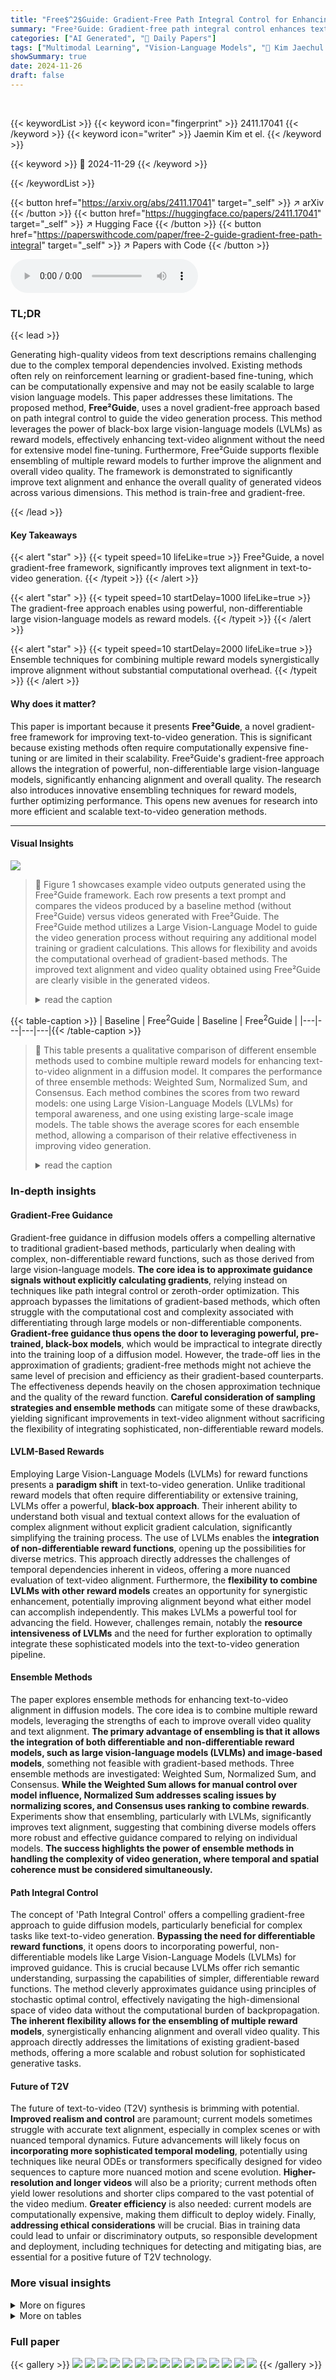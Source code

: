 ```yaml
---
title: "Free$^2$Guide: Gradient-Free Path Integral Control for Enhancing Text-to-Video Generation with Large Vision-Language Models"
summary: "Free²Guide: Gradient-free path integral control enhances text-to-video generation using powerful large vision-language models, improving alignment without gradient-based fine-tuning."
categories: ["AI Generated", "🤗 Daily Papers"]
tags: ["Multimodal Learning", "Vision-Language Models", "🏢 Kim Jaechul Graduate School of AI, KAIST",]
showSummary: true
date: 2024-11-26
draft: false
---
```


<br>

{{< keywordList >}}
{{< keyword icon="fingerprint" >}} 2411.17041 {{< /keyword >}}
{{< keyword icon="writer" >}} Jaemin Kim et el. {{< /keyword >}}
 
{{< keyword >}} 🤗 2024-11-29 {{< /keyword >}}
 
{{< /keywordList >}}

{{< button href="https://arxiv.org/abs/2411.17041" target="_self" >}}
↗ arXiv
{{< /button >}}
{{< button href="https://huggingface.co/papers/2411.17041" target="_self" >}}
↗ Hugging Face
{{< /button >}}
{{< button href="https://paperswithcode.com/paper/free-2-guide-gradient-free-path-integral" target="_self" >}}
↗ Papers with Code
{{< /button >}}



<audio controls>
    <source src="https://ai-paper-reviewer.com/2411.17041/podcast.wav" type="audio/wav">
    Your browser does not support the audio element.
</audio>


### TL;DR


{{< lead >}}

Generating high-quality videos from text descriptions remains challenging due to the complex temporal dependencies involved. Existing methods often rely on reinforcement learning or gradient-based fine-tuning, which can be computationally expensive and may not be easily scalable to large vision language models. This paper addresses these limitations. The proposed method, **Free²Guide**, uses a novel gradient-free approach based on path integral control to guide the video generation process. This method leverages the power of black-box large vision-language models (LVLMs) as reward models, effectively enhancing text-video alignment without the need for extensive model fine-tuning.  Furthermore, Free²Guide supports flexible ensembling of multiple reward models to further improve the alignment and overall video quality.  The framework is demonstrated to significantly improve text alignment and enhance the overall quality of generated videos across various dimensions.  This method is train-free and gradient-free.

{{< /lead >}}


#### Key Takeaways

{{< alert "star" >}}
{{< typeit speed=10 lifeLike=true >}} Free²Guide, a novel gradient-free framework, significantly improves text alignment in text-to-video generation. {{< /typeit >}}
{{< /alert >}}

{{< alert "star" >}}
{{< typeit speed=10 startDelay=1000 lifeLike=true >}} The gradient-free approach enables using powerful, non-differentiable large vision-language models as reward models. {{< /typeit >}}
{{< /alert >}}

{{< alert "star" >}}
{{< typeit speed=10 startDelay=2000 lifeLike=true >}} Ensemble techniques for combining multiple reward models synergistically improve alignment without substantial computational overhead. {{< /typeit >}}
{{< /alert >}}

#### Why does it matter?
This paper is important because it presents **Free²Guide**, a novel gradient-free framework for improving text-to-video generation. This is significant because existing methods often require computationally expensive fine-tuning or are limited in their scalability. Free²Guide's gradient-free approach allows the integration of powerful, non-differentiable large vision-language models, significantly enhancing alignment and overall quality. The research also introduces innovative ensembling techniques for reward models, further optimizing performance. This opens new avenues for research into more efficient and scalable text-to-video generation methods.

------
#### Visual Insights



![](https://arxiv.org/html/2411.17041/extracted/6019632/Figure/overall.jpg)

> 🔼 Figure 1 showcases example video outputs generated using the Free²Guide framework.  Each row presents a text prompt and compares the videos produced by a baseline method (without Free²Guide) versus videos generated with Free²Guide. The Free²Guide method utilizes a Large Vision-Language Model to guide the video generation process without requiring any additional model training or gradient calculations.  This allows for flexibility and avoids the computational overhead of gradient-based methods.  The improved text alignment and video quality obtained using Free²Guide are clearly visible in the generated videos.
> <details>
> <summary>read the caption</summary>
> Figure 1:  Representative video results using Free2Guide, a novel framework that enables train-Free, gradient-Free video Guidance leveraging a Large Vision-Language Model. Best viewed with Acrobat Reader. Click each image to play the video clip.
> </details>





{{< table-caption >}}
| Baseline | Free<sup>2</sup>Guide | Baseline | Free<sup>2</sup>Guide |
|---|---|---|---|{{< /table-caption >}}

> 🔼 This table presents a qualitative comparison of different ensemble methods used to combine multiple reward models for enhancing text-to-video alignment in a diffusion model.  It compares the performance of three ensemble methods: Weighted Sum, Normalized Sum, and Consensus.  Each method combines the scores from two reward models: one using Large Vision-Language Models (LVLMs) for temporal awareness, and one using existing large-scale image models. The table shows the average scores for each ensemble method, allowing a comparison of their relative effectiveness in improving video generation.
> <details>
> <summary>read the caption</summary>
> Table 1: Qualitative comparison between ensemble methods.
> </details>





### In-depth insights


#### Gradient-Free Guidance
Gradient-free guidance in diffusion models offers a compelling alternative to traditional gradient-based methods, particularly when dealing with complex, non-differentiable reward functions, such as those derived from large vision-language models. **The core idea is to approximate guidance signals without explicitly calculating gradients**, relying instead on techniques like path integral control or zeroth-order optimization. This approach bypasses the limitations of gradient-based methods, which often struggle with the computational cost and complexity associated with differentiating through large models or non-differentiable components.  **Gradient-free guidance thus opens the door to leveraging powerful, pre-trained, black-box models**, which would be impractical to integrate directly into the training loop of a diffusion model.  However, the trade-off lies in the approximation of gradients; gradient-free methods might not achieve the same level of precision and efficiency as their gradient-based counterparts.  The effectiveness depends heavily on the chosen approximation technique and the quality of the reward function.  **Careful consideration of sampling strategies and ensemble methods** can mitigate some of these drawbacks, yielding significant improvements in text-video alignment without sacrificing the flexibility of integrating sophisticated, non-differentiable reward models.

#### LVLM-Based Rewards
Employing Large Vision-Language Models (LVLMs) for reward functions presents a **paradigm shift** in text-to-video generation.  Unlike traditional reward models that often require differentiability or extensive training, LVLMs offer a powerful, **black-box approach**. Their inherent ability to understand both visual and textual context allows for the evaluation of complex alignment without explicit gradient calculation, significantly simplifying the training process. The use of LVLMs enables the **integration of non-differentiable reward functions**, opening up the possibilities for diverse metrics.  This approach directly addresses the challenges of temporal dependencies inherent in videos, offering a more nuanced evaluation of text-video alignment.  Furthermore, the **flexibility to combine LVLMs with other reward models** creates an opportunity for synergistic enhancement, potentially improving alignment beyond what either model can accomplish independently. This makes LVLMs a powerful tool for advancing the field.  However, challenges remain, notably the **resource intensiveness of LVLMs** and the need for further exploration to optimally integrate these sophisticated models into the text-to-video generation pipeline.

#### Ensemble Methods
The paper explores ensemble methods for enhancing text-to-video alignment in diffusion models.  The core idea is to combine multiple reward models, leveraging the strengths of each to improve overall video quality and text alignment.  **The primary advantage of ensembling is that it allows the integration of both differentiable and non-differentiable reward models, such as large vision-language models (LVLMs) and image-based models**, something not feasible with gradient-based methods.  Three ensemble methods are investigated: Weighted Sum, Normalized Sum, and Consensus.  **While the Weighted Sum allows for manual control over model influence, Normalized Sum addresses scaling issues by normalizing scores, and Consensus uses ranking to combine rewards**.  Experiments show that ensembling, particularly with LVLMs, significantly improves text alignment, suggesting that combining diverse models offers more robust and effective guidance compared to relying on individual models.  **The success highlights the power of ensemble methods in handling the complexity of video generation, where temporal and spatial coherence must be considered simultaneously.**

#### Path Integral Control
The concept of 'Path Integral Control' offers a compelling gradient-free approach to guide diffusion models, particularly beneficial for complex tasks like text-to-video generation.  **Bypassing the need for differentiable reward functions**, it opens doors to incorporating powerful, non-differentiable models like Large Vision-Language Models (LVLMs) for improved guidance.  This is crucial because LVLMs offer rich semantic understanding, surpassing the capabilities of simpler, differentiable reward functions.  The method cleverly approximates guidance using principles of stochastic optimal control, effectively navigating the high-dimensional space of video data without the computational burden of backpropagation.  **The inherent flexibility allows for the ensembling of multiple reward models**, synergistically enhancing alignment and overall video quality.  This approach directly addresses the limitations of existing gradient-based methods, offering a more scalable and robust solution for sophisticated generative tasks.

#### Future of T2V
The future of text-to-video (T2V) synthesis is brimming with potential.  **Improved realism and control** are paramount; current models sometimes struggle with accurate text alignment, especially in complex scenes or with nuanced temporal dynamics.  Future advancements will likely focus on **incorporating more sophisticated temporal modeling**, potentially using techniques like neural ODEs or transformers specifically designed for video sequences to capture more nuanced motion and scene evolution.  **Higher-resolution and longer videos** will also be a priority;  current methods often yield lower resolutions and shorter clips compared to the vast potential of the video medium.  **Greater efficiency** is also needed: current models are computationally expensive, making them difficult to deploy widely.  Finally, **addressing ethical considerations** will be crucial.  Bias in training data could lead to unfair or discriminatory outputs, so responsible development and deployment, including techniques for detecting and mitigating bias, are essential for a positive future of T2V technology.


### More visual insights

<details>
<summary>More on figures
</summary>


![](https://arxiv.org/html/2411.17041/extracted/6019632/Figure/fig-qualitative.jpg)

> 🔼 Free²Guide uses path integral control to improve text-video alignment in diffusion models without needing reward gradients.  The process involves generating multiple denoised video samples at each step of the sampling process.  A Large Vision-Language Model (LVLM), acting as a non-differentiable reward function, evaluates the alignment of each sample with the input text prompt. This feedback guides the sampling process toward generating videos that better match the text description. The figure illustrates this overall pipeline.
> <details>
> <summary>read the caption</summary>
> Figure 2: Overall pipeline of Free2Guide, leveraging path integral control to enhance text-video alignment without requiring reward gradient. During the sampling process, Free2Guide generates multiple denoised video samples and evaluate text alignment using non-differentiable Large Vision-Language Models (LVLMs).
> </details>



![](https://arxiv.org/html/2411.17041/extracted/6019632/Figure/additional.jpg)

> 🔼 Figure 3 presents a qualitative comparison of video generation results using different methods.  The left side shows results from the LaVie model, while the right side shows results from the VideoCrafter2 model.  Each row displays a different text prompt used to guide the video generation. Within each row, the first image shows the baseline video generated without any additional guidance. Subsequent images show the results when adding different reward models for guidance, including CLIP, ImageReward, and GPT-40. This allows for a visual comparison of how the different methods affect the alignment of generated videos with the given text descriptions, and the overall quality of the generated videos.
> <details>
> <summary>read the caption</summary>
> Figure 3: Qualitative results of our method. Baseline with LaVie on the left and VideoCrafter2 on the right.
> </details>



![](https://arxiv.org/html/2411.17041/extracted/6019632/Figure/suppl-comparison.jpg)

> 🔼 This table presents the results of an ablation study on the effect of varying the number of samples used during the sampling process of the Free²Guide model on text-to-video alignment performance.  The study employed the LaVie model with CLIP reward, varying the number of samples (n) used for Monte Carlo estimation.  The results show an optimal sample size, where increasing the number beyond a certain point does not further improve alignment and may introduce errors.
> <details>
> <summary>read the caption</summary>
> Table 5: Quantitative results on text alignment by sample size.
> </details>



![](https://arxiv.org/html/2411.17041/extracted/6019632/Figure/suppl-ensemble.jpg)

> 🔼 This table presents the results of an experiment evaluating the impact of the guidance range (the number of steps during the sampling process where guidance is applied) on text alignment in video generation.  It shows how different guidance ranges affect the average text alignment score, comparing results when guidance is applied in various time windows during the sampling process. The goal is to determine the optimal guidance range that balances accurate alignment with overall video quality.  Using too narrow a range might not be sufficient for proper alignment, whereas too wide a range could allow for accumulation of errors during the sampling process, thus negatively impacting the overall video quality.
> <details>
> <summary>read the caption</summary>
> Table 6: Quantitative results on text alignment by range of guidance step.
> </details>



</details>




<details>
<summary>More on tables
</summary>


{{< table-caption >}}
|---|---|---|---|
| https://arxiv.org/html/2411.17041/Video/1_1/0015.png | https://arxiv.org/html/2411.17041/Video/1_2/0015.png | https://arxiv.org/html/2411.17041/Video/2_1/0015.png | https://arxiv.org/html/2411.17041/Video/2_2/0015.png |{{< /table-caption >}}
> 🔼 This table presents a quantitative analysis of text-to-video alignment performance for different models.  It uses the VBench benchmark to evaluate alignment across six key dimensions: Appearance Style, Temporal Style, Human Action, Multiple Objects, Spatial Relationship, and Overall Consistency. Higher scores indicate stronger alignment between the generated video and the text prompt.  The numbers in parentheses show the improvement or decrease in performance compared to the baseline model for each dimension.
> <details>
> <summary>read the caption</summary>
> Table 2:  Quantitative evaluation on text alignment. Higher numbers indicate better alignment with the text prompt. The numbers in parentheses denote the performance difference from the baseline.
> </details>

{{< table-caption >}}
| Description | Description |
|---|---| 
| "A person is strumming guitar" | "A dog and a horse" |{{< /table-caption >}}
> 🔼 This table presents a quantitative comparison of generated video quality across different methods, irrespective of text prompt alignment.  It assesses various aspects of video quality, including the consistency of subjects and backgrounds, smoothness of motion, the dynamic range of the video, the aesthetic appeal, and overall imaging quality.  Higher scores indicate better overall video quality. The values in parentheses show the improvement or decline compared to the baseline model for each metric.
> <details>
> <summary>read the caption</summary>
> Table 3:  Comparison of the general quality of the generated video independent of the text prompt. Higher numbers indicate better video quality. The numbers in parentheses denote the performance difference from the baselines.
> </details>

{{< table-caption >}}
| Baseline | Free<sup>2</sup>Guide | Baseline | Free<sup>2</sup>Guide |
|---|---|---|---|{{< /table-caption >}}
> 🔼 This table presents a comparison of the average text alignment and general video quality scores obtained using different assessment methods with the Large Vision-Language Model (LVLM).  Specifically, it contrasts the results of using a binary ('yes'/'no') versus a 1-9 scale rating system for evaluating the alignment of generated videos with text prompts. The results highlight the impact of the assessment method on the overall performance and help to illustrate how nuanced scoring schemes (1-9 scale) can improve the evaluation accuracy for text-video alignment.
> <details>
> <summary>read the caption</summary>
> Table 4: Average results by assessment policy using LVLM.
> </details>

{{< table-caption >}}
|---|---|---|---|
|https://arxiv.org/html/2411.17041/Video/1_3/0015.png|https://arxiv.org/html/2411.17041/Video/1_4/0015.png|https://arxiv.org/html/2411.17041/Video/2_3/0015.png|https://arxiv.org/html/2411.17041/Video/2_4/0015.png|{{< /table-caption >}}
> 🔼 This table presents a comparison of the performance of different reward functions used in the Free²Guide framework for text-to-video generation.  It shows the average scores achieved across different metrics (CLIP, ImageReward, and GPT-40) when using various combinations of these reward functions with the LaVie and VideoCrafter2 models.  The bold and underlined values highlight the best and second-best performing reward function combinations, respectively, for each model and metric. This helps to illustrate the relative effectiveness of different reward models and strategies in guiding the generation of high-quality videos that are well-aligned with the corresponding text prompts.
> <details>
> <summary>read the caption</summary>
> Table 7: Comparison on reward function of generated video. Bold: best, underline: second best.
> </details>

{{< table-caption >}}
| Text | Text |
|---|---| 
| "A happy fuzzy panda playing guitar nearby a campfire, snow mountain in the background" | "The bund Shanghai, vibrant color" |{{< /table-caption >}}
> 🔼 This table presents a comparison of video quality metrics between using image-based reward models (CLIP and ImageReward) and a video-based reward model (ViCLIP) for guiding video generation.  It shows scores for various aspects of video quality, such as subject consistency, background consistency, motion smoothness, dynamic degree, aesthetic quality, and imaging quality. Higher scores signify better video quality.  The numbers in parentheses indicate the improvement or degradation in each metric relative to the baseline (LaVie) model.
> <details>
> <summary>read the caption</summary>
> Table 8:  Comparison with video-based reward model. Higher numbers indicate better video quality. The numbers in parentheses denote the performance difference from the baselines.
> </details>

</details>




### Full paper

{{< gallery >}}
<img src="https://ai-paper-reviewer.com/2411.17041/1.png" class="grid-w50 md:grid-w33 xl:grid-w25" />
<img src="https://ai-paper-reviewer.com/2411.17041/2.png" class="grid-w50 md:grid-w33 xl:grid-w25" />
<img src="https://ai-paper-reviewer.com/2411.17041/3.png" class="grid-w50 md:grid-w33 xl:grid-w25" />
<img src="https://ai-paper-reviewer.com/2411.17041/4.png" class="grid-w50 md:grid-w33 xl:grid-w25" />
<img src="https://ai-paper-reviewer.com/2411.17041/5.png" class="grid-w50 md:grid-w33 xl:grid-w25" />
<img src="https://ai-paper-reviewer.com/2411.17041/6.png" class="grid-w50 md:grid-w33 xl:grid-w25" />
<img src="https://ai-paper-reviewer.com/2411.17041/7.png" class="grid-w50 md:grid-w33 xl:grid-w25" />
<img src="https://ai-paper-reviewer.com/2411.17041/8.png" class="grid-w50 md:grid-w33 xl:grid-w25" />
<img src="https://ai-paper-reviewer.com/2411.17041/9.png" class="grid-w50 md:grid-w33 xl:grid-w25" />
<img src="https://ai-paper-reviewer.com/2411.17041/10.png" class="grid-w50 md:grid-w33 xl:grid-w25" />
<img src="https://ai-paper-reviewer.com/2411.17041/11.png" class="grid-w50 md:grid-w33 xl:grid-w25" />
<img src="https://ai-paper-reviewer.com/2411.17041/12.png" class="grid-w50 md:grid-w33 xl:grid-w25" />
<img src="https://ai-paper-reviewer.com/2411.17041/13.png" class="grid-w50 md:grid-w33 xl:grid-w25" />
<img src="https://ai-paper-reviewer.com/2411.17041/14.png" class="grid-w50 md:grid-w33 xl:grid-w25" />
<img src="https://ai-paper-reviewer.com/2411.17041/15.png" class="grid-w50 md:grid-w33 xl:grid-w25" />
{{< /gallery >}}